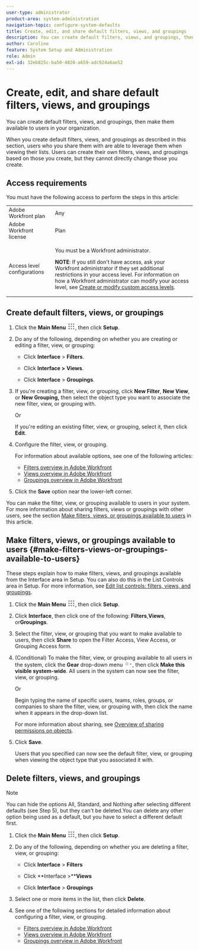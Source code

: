 ```yaml
---
user-type: administrator
product-area: system-administration
navigation-topic: configure-system-defaults
title: Create, edit, and share default filters, views, and groupings
description: You can create default filters, views, and groupings, then make them available to users in your organization.
author: Caroline
feature: System Setup and Administration
role: Admin
exl-id: 32eb825c-ba50-4820-a659-adc924a6ae52
---
```

# Create, edit, and share default filters, views, and groupings

<!--
<p data-mc-conditions="QuicksilverOrClassic.Draft mode">***DON'T DELETE, DRAFT OR HIDE THIS ARTICLE. IT IS LINKED TO THE PRODUCT, THROUGH THE CONTEXT SENSITIVE HELP LINKS. **</p>
-->

You can create default filters, views, and groupings, then make them available to users in your organization.

When you create default filters, views, and groupings as described in this section, users who you share them with are able to leverage them when viewing their lists. Users can create their own filters, views, and groupings based on those you create, but they cannot directly change those you create.

## Access requirements

You must have the following access to perform the steps in this article: 

<table style="table-layout:auto"> 
 <col> 
 <col> 
 <tbody> 
  <tr> 
   <td role="rowheader">Adobe Workfront plan</td> 
   <td>Any</td> 
  </tr> 
  <tr> 
   <td role="rowheader">Adobe Workfront license</td> 
   <td>Plan</td> 
  </tr> 
  <tr> 
   <td role="rowheader">Access level configurations</td> 
   <td> <p>You must be a Workfront administrator.</p> <p><b>NOTE</b>: If you still don't have access, ask your Workfront administrator if they set additional restrictions in your access level. For information on how a Workfront administrator can modify your access level, see <a href="../../../administration-and-setup/add-users/configure-and-grant-access/create-modify-access-levels.md" class="MCXref xref">Create or modify custom access levels</a>.</p> </td> 
  </tr> 
 </tbody> 
</table>

## Create default filters, views, or groupings

1. Click the **Main Menu** ![](assets/main-menu-icon.png), then click **Setup**. 

1. Do any of the following, depending on whether you are creating or editing a filter, view, or grouping:

   * Click **Interface** > **Filters**.
   
   * Click **Interface >** **Views**.
   
   * Click **Interface** > **Groupings**.

1. If you're creating a filter, view, or grouping, click **New Filter**, **New View**, or **New Grouping,** then select the object type you want to associate the new filter, view, or grouping with.

   Or

   If you're editing an existing filter, view, or grouping, select it, then click **Edit**.

1. Configure the filter, view, or grouping.

   For information about available options, see one of the following articles:

   * [Filters overview in Adobe Workfront](../../../reports-and-dashboards/reports/reporting-elements/filters-overview.md) 
   * [Views overview in Adobe Workfront](../../../reports-and-dashboards/reports/reporting-elements/views-overview.md) 
   * [Groupings overview in Adobe Workfront](../../../reports-and-dashboards/reports/reporting-elements/groupings-overview.md)

1. Click the **Save** option near the lower-left corner.

You can make the filter, view, or grouping available to users in your system. For more information about sharing filters, views or groupings with other users, see the section [Make filters, views, or groupings available to users](#make-filters-views-or-groupings-available-to-users) in this article.

## Make filters, views, or groupings available to users {#make-filters-views-or-groupings-available-to-users}

These steps explain how to make filters, views, and groupings available from the Interface area in Setup. You can also do this in the List Controls area in Setup. For more information, see [Edit list controls: filters, views, and groupings](../../../administration-and-setup/manage-workfront/configure-reports/edit-list-controls-filters-views-groupings.md).

1. Click the **Main Menu** ![](assets/main-menu-icon.png), then click **Setup**.

1. Click **Interface**, then click one of the following: **Filters**,**Views**, or**Groupings**.

1. Select the filter, view, or grouping that you want to make available to users, then click **Share** to open the Filter Access, View Access, or Grouping Access form.
1. (Conditional) To make the filter, view, or grouping available to all users in the system, click the **Gear** drop-down menu ![](assets/gear-menu-for-sharing-items.png), then click **Make this visible system-wide**. All users in the system can now see the filter, view, or grouping.

   Or

   Begin typing the name of specific users, teams, roles, groups, or companies to share the filter, view, or grouping with, then click the name when it appears in the drop-down list.

   For more information about sharing, see [Overview of sharing permissions on objects](../../../workfront-basics/grant-and-request-access-to-objects/sharing-permissions-on-objects-overview.md).

1. Click **Save**.

   Users that you specified can now see the default filter, view, or grouping when viewing the object type that you associated it with.

## Delete filters, views, and groupings

>[!NOTE]
>
>You can hide the options All, Standard, and Nothing after selecting different defaults (see Step 5), but they can't be deleted.You can delete any other option being used as a default, but you have to select a different default first.

1. Click the **Main Menu** ![](assets/main-menu-icon.png), then click **Setup**.

1. Do any of the following, depending on whether you are deleting a filter, view, or grouping:

   * Click **Interface** > **Filters**
   
   * Click **Interface >****Views**
   
   * Click **Interface** > **Groupings**

1. Select one or more items in the list, then click **Delete**.
1. See one of the following sections for detailed information about configuring a filter, view, or grouping.

   * [Filters overview in Adobe Workfront](../../../reports-and-dashboards/reports/reporting-elements/filters-overview.md) 
   * [Views overview in Adobe Workfront](../../../reports-and-dashboards/reports/reporting-elements/views-overview.md) 
   * [Groupings overview in Adobe Workfront](../../../reports-and-dashboards/reports/reporting-elements/groupings-overview.md)
